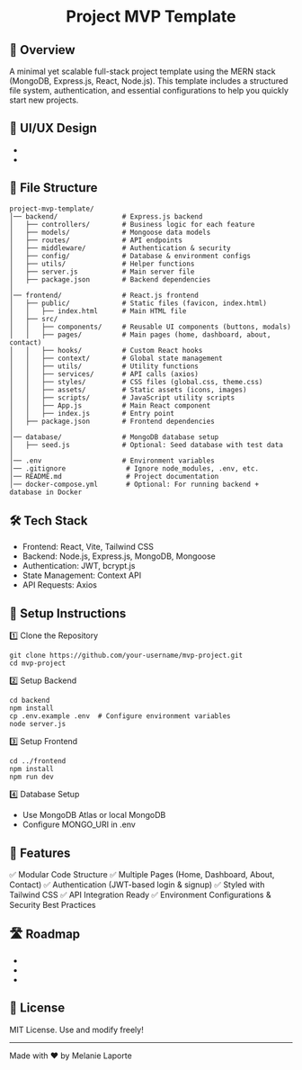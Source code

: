 <h1 align="center">Project MVP Template</h1>
 
## 🚀 Overview
A minimal yet scalable full-stack project template using the MERN stack (MongoDB, Express.js, React, Node.js). This template includes a structured file system, authentication, and essential configurations to help you quickly start new projects.

## 🎨 UI/UX Design
- 
- 

## 📁 File Structure
```
project-mvp-template/
│── backend/                # Express.js backend
│   ├── controllers/        # Business logic for each feature
│   ├── models/             # Mongoose data models
│   ├── routes/             # API endpoints
│   ├── middleware/         # Authentication & security
│   ├── config/             # Database & environment configs
│   ├── utils/              # Helper functions
│   ├── server.js           # Main server file
│   ├── package.json        # Backend dependencies
│
│── frontend/               # React.js frontend
│   ├── public/             # Static files (favicon, index.html)
│   │   ├── index.html      # Main HTML file
│   ├── src/                
│   │   ├── components/     # Reusable UI components (buttons, modals)
│   │   ├── pages/          # Main pages (home, dashboard, about, contact)
│   │   ├── hooks/          # Custom React hooks
│   │   ├── context/        # Global state management
│   │   ├── utils/          # Utility functions
│   │   ├── services/       # API calls (axios)
│   │   ├── styles/         # CSS files (global.css, theme.css)
│   │   ├── assets/         # Static assets (icons, images)
│   │   ├── scripts/        # JavaScript utility scripts
│   │   ├── App.js          # Main React component
│   │   ├── index.js        # Entry point
│   ├── package.json        # Frontend dependencies
│
│── database/               # MongoDB database setup
│   ├── seed.js             # Optional: Seed database with test data
│
│── .env                    # Environment variables
│── .gitignore               # Ignore node_modules, .env, etc.
│── README.md                # Project documentation
│── docker-compose.yml       # Optional: For running backend + database in Docker
```

## 🛠 Tech Stack
- Frontend: React, Vite, Tailwind CSS
- Backend: Node.js, Express.js, MongoDB, Mongoose
- Authentication: JWT, bcrypt.js
- State Management: Context API
- API Requests: Axios

## 🔧 Setup Instructions
1️⃣ Clone the Repository
```
git clone https://github.com/your-username/mvp-project.git
cd mvp-project
```
2️⃣ Setup Backend
```
cd backend
npm install
cp .env.example .env  # Configure environment variables
node server.js
```
3️⃣ Setup Frontend
```
cd ../frontend
npm install
npm run dev
```
4️⃣ Database Setup
- Use MongoDB Atlas or local MongoDB
- Configure MONGO_URI in .env

## 🚀 Features
✅ Modular Code Structure
✅ Multiple Pages (Home, Dashboard, About, Contact)
✅ Authentication (JWT-based login & signup)
✅ Styled with Tailwind CSS
✅ API Integration Ready
✅ Environment Configurations & Security Best Practices

## 🛣️ Roadmap
- 
- 
- 

## 📜 License

MIT License. Use and modify freely!

---

Made with ❤️ by Melanie Laporte
